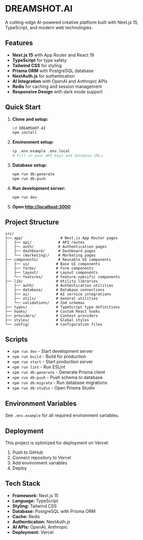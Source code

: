 # DREAMSHOT.AI

A cutting-edge AI-powered creative platform built with Next.js 15, TypeScript, and modern web technologies.

## Features

- **Next.js 15** with App Router and React 19
- **TypeScript** for type safety
- **Tailwind CSS** for styling
- **Prisma ORM** with PostgreSQL database
- **NextAuth.js** for authentication
- **AI Integration** with OpenAI and Anthropic APIs
- **Redis** for caching and session management
- **Responsive Design** with dark mode support

## Quick Start

1. **Clone and setup:**
   ```bash
   cd DREAMSHOT.AI
   npm install
   ```

2. **Environment setup:**
   ```bash
   cp .env.example .env.local
   # Fill in your API keys and database URLs
   ```

3. **Database setup:**
   ```bash
   npm run db:generate
   npm run db:push
   ```

4. **Run development server:**
   ```bash
   npm run dev
   ```

5. **Open [http://localhost:3000](http://localhost:3000)**

## Project Structure

```
src/
├── app/                 # Next.js App Router pages
│   ├── api/            # API routes
│   ├── auth/           # Authentication pages
│   ├── dashboard/      # Dashboard pages
│   └── (marketing)/    # Marketing pages
├── components/         # Reusable UI components
│   ├── ui/            # Base UI components
│   ├── forms/         # Form components
│   ├── layout/        # Layout components
│   └── features/      # Feature-specific components
├── lib/               # Utility libraries
│   ├── auth/          # Authentication utilities
│   ├── database/      # Database connections
│   ├── ai/            # AI service integrations
│   ├── utils/         # General utilities
│   └── validations/   # Zod schemas
├── types/             # TypeScript type definitions
├── hooks/             # Custom React hooks
├── providers/         # Context providers
├── styles/            # Global styles
└── config/            # Configuration files
```

## Scripts

- `npm run dev` - Start development server
- `npm run build` - Build for production
- `npm run start` - Start production server
- `npm run lint` - Run ESLint
- `npm run db:generate` - Generate Prisma client
- `npm run db:push` - Push schema to database
- `npm run db:migrate` - Run database migrations
- `npm run db:studio` - Open Prisma Studio

## Environment Variables

See `.env.example` for all required environment variables.

## Deployment

This project is optimized for deployment on Vercel:

1. Push to GitHub
2. Connect repository to Vercel
3. Add environment variables
4. Deploy

## Tech Stack

- **Framework:** Next.js 15
- **Language:** TypeScript
- **Styling:** Tailwind CSS
- **Database:** PostgreSQL with Prisma ORM
- **Cache:** Redis
- **Authentication:** NextAuth.js
- **AI APIs:** OpenAI, Anthropic
- **Deployment:** Vercel